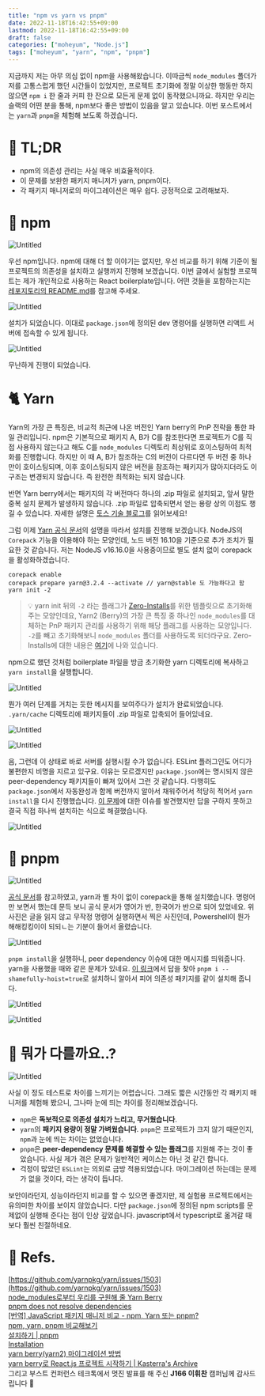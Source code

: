 ```yaml
---
title: "npm vs yarn vs pnpm"
date: 2022-11-18T16:42:55+09:00
lastmod: 2022-11-18T16:42:55+09:00
draft: false
categories: ["moheyum", "Node.js"]
tags: ["moheyum", "yarn", "npm", "pnpm"]
---
```


지금까지 저는 아무 의심 없이 npm을 사용해왔습니다. 이따금씩 `node_modules` 폴더가 저를 고통스럽게 했던 시간들이 있었지만, 프로젝트 초기화에 정말 이상한 행동만 하지 않으면 `npm i` 한 줄과 커피 한 잔으로 모든게 문제 없이 동작했으니까요. 하지만 우리는 슬랙의 어떤 분을 통해, npm보다 좋은 방법이 있음을 알고 있습니다. 이번 포스트에서는 `yarn`과 `pnpm`을 체험해 보도록 하겠습니다.

# 🤷 TL;DR

- npm의 의존성 관리는 사실 매우 비효율적이다.
- 이 문제를 보완한 패키지 매니저가 yarn, pnpm이다.
- 각 패키지 매니저로의 마이그레이션은 매우 쉽다. 긍정적으로 고려해보자.

# 🎁 npm

![Untitled](/images/posts/2022/11/npm-vs-yarn-vs-pnpm/npm_vs_yarn_01.png)

우선 npm입니다. npm에 대해 더 할 이야기는 없지만, 우선 비교를 하기 위해 기준이 될 프로젝트의 의존성을 설치하고 실행까지 진행해 보겠습니다. 이번 글에서 실험할 프로젝트는 제가 개인적으로 사용하는 React boilerplate입니다. 어떤 것들을 포함하는지는 [레포지토리의 README.md](https://github.com/prayinforrain/ReactTS_Boilerplate_v2)를 참고해 주세요.

![Untitled](/images/posts/2022/11/npm-vs-yarn-vs-pnpm/npm_vs_yarn_02.png)

설치가 되었습니다. 이대로 `package.json`에 정의된 dev 명령어를 실행하면 리액트 서버에 접속할 수 있게 됩니다.

![Untitled](/images/posts/2022/11/npm-vs-yarn-vs-pnpm/npm_vs_yarn_03.png)

무난하게 진행이 되었습니다.

# 🐈 Yarn

Yarn의 가장 큰 특징은, 비교적 최근에 나온 버전인 Yarn berry의 PnP 전략을 통한 파일 관리입니다. npm은 기본적으로 패키지 A, B가 C를 참조한다면 프로젝트가 C를 직접 사용하지 않는다고 해도 C를 `node_modules` 디렉토리 최상위로 호이스팅하여 최적화를 진행합니다. 하지만 이 때 A, B가 참조하는 C의 버전이 다르다면 두 버전 중 하나만이 호이스팅되며, 이후 호이스팅되지 않은 버전을 참조하는 패키지가 많아지더라도 이 구조는 변경되지 않습니다. 즉 완전한 최적화는 되지 않습니다.

반면 Yarn berry에서는 패키지의 각 버전마다 하나의 .zip 파일로 설치되고, 앞서 말한 중복 설치 문제가 발생하지 않습니다. .zip 파일로 압축되면서 얻는 용량 상의 이점도 챙길 수 있습니다. 자세한 설명은 [토스 기술 블로그](https://toss.tech/article/node-modules-and-yarn-berry)를 읽어보세요!

그럼 이제 [Yarn 공식 문서](https://yarnpkg.com/getting-started/install)의 설명을 따라서 설치를 진행해 보겠습니다. NodeJS의 `Corepack` 기능을 이용해야 하는 모양인데, 노드 버전 16.10을 기준으로 추가 조치가 필요한 것 같습니다. 저는 NodeJS v16.16.0을 사용중이므로 별도 설치 없이 corepack을 활성화하겠습니다.

```tsx
corepack enable
corepack prepare yarn@3.2.4 --activate // yarn@stable 도 가능하다고 함
yarn init -2
```

> 💡 yarn init 뒤의 `-2` 라는 플래그가 [Zero-Installs](https://yarnpkg.com/features/zero-installs)를 위한 템플릿으로 초기화해 주는 모양인데요, Yarn2 (Berry)의 가장 큰 특징 중 하나인 `node_modules`를 대체하는 PnP 패키지 관리를 사용하기 위해 해당 플래그를 사용하는 모양입니다. `-2`를 빼고 초기화해보니 `node_modules` 폴더를 사용하도록 되더라구요. Zero-Installs에 대한 내용은 [여기](https://www.zigae.com/yarn2/)에 나와 있습니다.

npm으로 했던 것처럼 boilerplate 파일을 방금 초기화한 yarn 디렉토리에 복사하고 `yarn install`을 실행합니다.

![Untitled](/images/posts/2022/11/npm-vs-yarn-vs-pnpm/npm_vs_yarn_04.png)

뭔가 여러 단계를 거치는 듯한 메시지를 보여주다가 설치가 완료되었습니다. `.yarn/cache` 디렉토리에 패키지들이 .zip 파일로 압축되어 들어있네요.

![Untitled](/images/posts/2022/11/npm-vs-yarn-vs-pnpm/npm_vs_yarn_05.png)

![Untitled](/images/posts/2022/11/npm-vs-yarn-vs-pnpm/npm_vs_yarn_06.png)

음, 그런데 이 상태로 바로 서버를 실행시킬 수가 없습니다. ESLint 플러그인도 어디가 불편한지 비명을 지르고 있구요. 이유는 모르겠지만 `package.json`에는 명시되지 않은 peer-dependency 패키지들이 빠져 있어서 그런 것 같습니다. 다행히도 `package.json`에서 자동완성과 함께 버전까지 알아서 채워주어서 적당히 적어서 `yarn install`을 다시 진행했습니다. [이 문제](https://github.com/yarnpkg/yarn/issues/1503)에 대한 이슈를 발견했지만 답을 구하지 못하고 결국 직접 하나씩 설치하는 식으로 해결했습니다.

![Untitled](/images/posts/2022/11/npm-vs-yarn-vs-pnpm/npm_vs_yarn_07.png)

# 🧊 pnpm

![Untitled](/images/posts/2022/11/npm-vs-yarn-vs-pnpm/npm_vs_yarn_08.png)

[공식 문서](https://pnpm.io/ko/installation)를 참고하였고, yarn과 별 차이 없이 corepack을 통해 설치했습니다. 명령어만 보면서 했는데 문득 보니 공식 문서가 영어가 반, 한국어가 반으로 되어 있었네요. 위 사진은 글을 읽지 않고 무작정 명령어 실행하면서 찍은 사진인데, Powershell이 뭔가 해해킹킹이이 되되ㄴ는 기분이 들어서 올렸습니다.

![Untitled](/images/posts/2022/11/npm-vs-yarn-vs-pnpm/npm_vs_yarn_09.png)

`pnpm install`을 실행하니, peer dependency 이슈에 대한 메시지를 띄워줍니다. yarn을 사용했을 때와 같은 문제가 있네요. [이 링크](https://stackoverflow.com/questions/70597494/pnpm-does-not-resolve-dependencies)에서 답을 찾아 `pnpm i --shamefully-hoist=true`로 설치하니 알아서 피어 의존성 패키지를 같이 설치해 줍니다.

![Untitled](/images/posts/2022/11/npm-vs-yarn-vs-pnpm/npm_vs_yarn_10.png)

![Untitled](/images/posts/2022/11/npm-vs-yarn-vs-pnpm/npm_vs_yarn_11.png)

# 🤨 뭐가 다를까요..?

![Untitled](/images/posts/2022/11/npm-vs-yarn-vs-pnpm/npm_vs_yarn_12.png)

사실 이 정도 테스트로 차이를 느끼기는 어렵습니다. 그래도 짧은 시간동안 각 패키지 매니저를 체험해 봤으니, 그나마 눈에 띄는 차이를 정리해보겠습니다.

- `npm`은 **독보적으로 의존성 설치가 느리고, 무거웠습니다**.
- `yarn`의 **패키지 용량이 정말 가벼웠습니다**. `pnpm`은 프로젝트가 크지 않기 때문인지, `npm`과 눈에 띄는 차이는 없었습니다.
- `pnpm`은 **peer-dependency 문제를 해결할 수 있는 플래그**를 지원해 주는 것이 좋았습니다. 사실 제가 겪은 문제가 일반적인 케이스는 아닌 것 같긴 합니다.
- 걱정이 많았던 `ESLint`는 의외로 금방 적용되었습니다. 마이그레이션 하는데는 문제가 없을 것이다, 라는 생각이 듭니다.

보안이라던지, 성능이라던지 비교를 할 수 있으면 좋겠지만, 제 실험용 프로젝트에서는 유의미한 차이를 보이지 않았습니다. 다만 `package.json`에 정의된 npm scripts를 문제없이 실행해 준다는 점이 인상 깊었습니다. javascript에서 typescript로 옮겨갈 때보다 훨씬 친절하네요.

# 📖 Refs.

[https://github.com/yarnpkg/yarn/issues/1503](https://github.com/yarnpkg/yarn/issues/1503)  
[node_modules로부터 우리를 구원해 줄 Yarn Berry](https://toss.tech/article/node-modules-and-yarn-berry)  
[pnpm does not resolve dependencies](https://stackoverflow.com/questions/70597494/pnpm-does-not-resolve-dependencies)  
[[번역] JavaScript 패키지 매니저 비교 - npm, Yarn 또는 pnpm?](https://velog.io/@dev_boku/JavaScript-%ED%8C%A8%ED%82%A4%EC%A7%80-%EB%A7%A4%EB%8B%88%EC%A0%80-%EB%B9%84%EA%B5%90-npm-Yarn-%EB%98%90%EB%8A%94-pnpm#%EC%84%B1%EB%8A%A5-%EB%B0%8F-%EB%94%94%EC%8A%A4%ED%81%AC-%EA%B3%B5%EA%B0%84-%ED%9A%A8%EC%9C%A8%EC%84%B1)  
[npm, yarn, pnpm 비교해보기](https://yceffort.kr/2022/05/npm-vs-yarn-vs-pnpm#%EA%B2%B0%EB%A1%A0)  
[설치하기 | pnpm](https://pnpm.io/ko/installation)  
[Installation](https://yarnpkg.com/getting-started/install)  
[yarn berry(yarn2) 마이그레이션 방법](https://www.zigae.com/yarn2/)  
[yarn berry로 React.js 프로젝트 시작하기 | Kasterra's Archive](https://kasterra.github.io/setting-yarn-berry/)  
그리고 부스트 컨퍼런스 테크톡에서 멋진 발표를 해 주신 **J166 이휘찬** 캠퍼님께 감사드립니다 🙇
